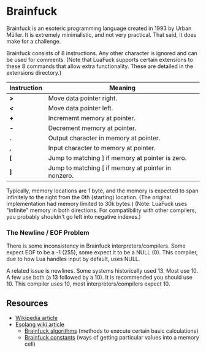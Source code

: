 # Brainfuck

Brainfuck is an esoteric programming language created in 1993 by Urban Müller.
It is extremely minimalistic, and not very practical. That said, it does make
for a challenge.

Brainfuck consists of 8 instructions. Any other character is ignored and can be
used for comments. (Note that LuaFuck supports certain extensions to these 8
commands that allow extra functionality. These are detailed in the extensions
directory.)

| Instruction | Meaning |
|-------------|---------|
| **&gt;** | Move data pointer right. |
| **&lt;** | Move data pointer left. |
| **+** | Incrememt memory at pointer. |
| **-** | Decrement memory at pointer. |
| **.** | Output character in memory at pointer. |
| **,** | Input character to memory at pointer. |
| **[** | Jump to matching ] if memory at pointer is zero. |
| **]** | Jump to matching [ if memory at pointer in nonzero. |

Typically, memory locations are 1 byte, and the memory is expected to span
infinitely to the right from the 0th (starting) location. (The original
implementation had memory limited to 30k bytes.) (Note: LuaFuck uses "infinite"
memory in both directions. For compatibility with other compilers, you probably
shouldn't go left into negative indexes.)

### The Newline / EOF Problem

There is some inconsistency in Brainfuck interpreters/compilers. Some expect EOF
to be a -1 (255), some expect it to be a NULL (0). This compiler, due to how Lua
handles input by default, uses NULL.

A related issue is newlines. Some systems historically used 13. Most use 10. A
few use both (a 13 followed by a 10). It is recommended you should use 10. This
compiler uses 10, most interpreters/compilers expect 10.

## Resources

- [Wikipedia article](https://en.wikipedia.org/wiki/Brainfuck)
- [Esolang wiki article](https://esolangs.org/wiki/Brainfuck)
  - [Brainfuck algorithms](https://esolangs.org/wiki/Brainfuck_algorithms)
    (methods to execute certain basic calculations)
  - [Brainfuck constants](https://esolangs.org/wiki/Brainfuck_constants)
    (ways of getting particular values into a memory cell)
